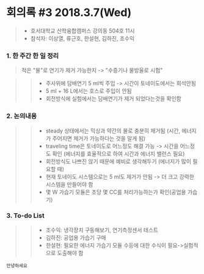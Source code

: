 # 회의록 #3 2018.3.7(Wed)

>* 호서대학교 산학융합캠퍼스 강의동 504호 11시
>* 참석자: 이상열, 류근호, 한설현, 김하진, 조수익

### 1. 한 주간 한 일 정리

>적은 "물"로 연기가 제거 가능한지 -> "수증기나 물방울로 시험"

>>* 주사위에 담배연기 5 ml씩 주입 -> 시간이 토네이도에서는 희석안됨
>>* 5 ml + 16 L에서는 호스로 주입이 안됨
>>* 회전방식에 실험에서는 담배연기가 제거 되었다는것을 확인함
   
### 2. 논의내용

>>* steady 상태에서는 믹싱과 약간의 물로 충분히 제거됨 (시간, 에너지가 주어지면 제거가 가능하다는 것을 알게 됨)
>>* traveling time은 토네이도로 어느정도 해결 가능 -> 시간을 어느정도 확인 (에너지를 효율적으로 하여 시간과 에너지 밸런스 필요)
>>* 회전방식도 나쁘진 않기 때문에 예비로 생각해두기 (에너지가 많이 필요할 때)
>>* 현재 토네이도 시스템으로는 5 ml도 제거가 안됨 -> 더 크고 강력한 시스템을 만들어야 함
>>* 몇 W 가습기 모듈은 초당 몇 CC를 처리가능하는가 확인(공업용 가습기)

### 3. To-do List

>>* 조수익: 냉각장치 구동해보기, 연기측정센서 테스트
>>* 김하진: 공업용 가습기 구매
>>* 한설현: 필요한 에너지 가습기 모듈 수등에 대한 수식이 필요->실험적으로 도출해야 함

```
안녕하세요
```
